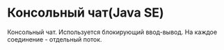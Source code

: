 # Консольный чат(Java SE)
Консольный чат. Используется блокирующий ввод-вывод. На каждое соединение - отдельный поток.
